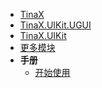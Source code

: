 <!-- markdownlint-disable-next-line -->
- [TinaX](/zh-Hans/#tinax "全局首页")
- [TinaX.UIKit.UGUI](/zh-Hans/uikit/ugui/README "TinaX.UIKit.UGUI 包 首页")
- [TinaX.UIKit](/zh-Hans/uikit/README "TinaX.UIKit 包 首页")
- [更多模块](/zh-Hans/common/modules "更多模块")
- **手册**
    - [开始使用](/zh-Hans/ukit/manual/get-started)

    